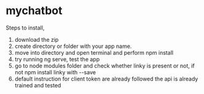 # mychatbot
Steps to install,
1) download the zip 
2) create directory or folder with your app name.
3) move into directory and open terminal and perform npm install 
4) try running ng serve, test the app 
5) go to node modules folder and check whether linky is present or not, if not npm install linky with --save
6) default instruction for client token are already followed 
the api is already trained and tested 
